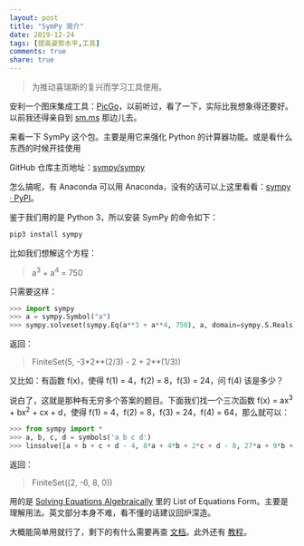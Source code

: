 ```yaml
---
layout: post
title: "SymPy 简介"
date: 2019-12-24
tags: [提高姿势水平,工具]
comments: true
share: true
---
```


> 为推动喜瑞斯的复兴而学习工具使用。

安利一个图床集成工具：[PicGo](https://molunerfinn.com/PicGo/)，以前听过，看了一下，实际比我想象得还要好。以前我还得亲自到 [sm.ms](https://sm.ms) 那边儿去。

来看一下 SymPy 这个包。主要是用它来强化 Python 的计算器功能。或是看什么东西的时候开挂使用

GitHub 仓库主页地址：[sympy/sympy](https://github.com/sympy/sympy)

怎么搞呢，有 Anaconda 可以用 Anaconda，没有的话可以上这里看看：[sympy · PyPI](https://pypi.org/project/sympy/)。

鉴于我们用的是 Python 3，所以安装 SymPy 的命令如下：

```bash
pip3 install sympy
```

比如我们想解这个方程：

> a<sup>3</sup> + a<sup>4</sup> = 750

只需要这样：

```py
>>> import sympy
>>> a = sympy.Symbol("a")
>>> sympy.solveset(sympy.Eq(a**3 + a**4, 750), a, domain=sympy.S.Reals)
```

返回：

> FiniteSet(5, -3\*2\*\*(2/3) - 2 + 2\*\*(1/3))

又比如：有函数 f(x)，使得 f(1) = 4，f(2) = 8，f(3) = 24，问 f(4) 该是多少？

说白了，这就是那种有无穷多个答案的题目。下面我们找一个三次函数 f(x) = ax<sup>3</sup> + bx<sup>2</sup> + cx + d，使得 f(1) = 4，f(2) = 8，f(3) = 24，f(4) = 64，那么就可以：

```py
>>> from sympy import *
>>> a, b, c, d = symbols('a b c d')
>>> linsolve([a + b + c + d - 4, 8*a + 4*b + 2*c + d - 8, 27*a + 9*b + 3*c + d - 24, 64*a + 16*b + 4*c + d - 64], (a, b, c, d))
```

返回：

> FiniteSet((2, -6, 8, 0))

用的是 [Solving Equations Algebraically](https://docs.sympy.org/latest/tutorial/solvers.html#solving-equations-algebraically) 里的 List of Equations Form。主要是理解用法。英文部分本身不难，看不懂的话建议回炉深造。

大概能简单用就行了，剩下的有什么需要再查 [文档](https://docs.sympy.org/latest/index.html)。此外还有 [教程](https://docs.sympy.org/latest/tutorial/index.html)。